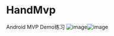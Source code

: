 # HandMvp
Android MVP Demo练习
![image](https://github.com/jingyc0305/HandMvp/blob/master/screenshots/video2gif_20171102_105416.gif?raw=true)![image](https://github.com/jingyc0305/HandMvp/blob/master/screenshots/video2gif_20171102_110032.gif?raw=true)
